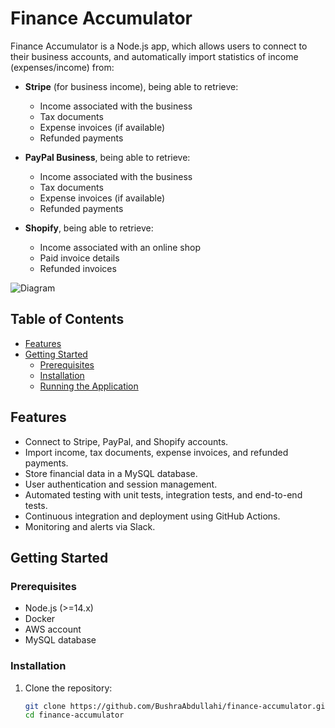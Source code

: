 # Finance Accumulator

Finance Accumulator is a Node.js app, which allows users to connect to their business accounts, and automatically import statistics of income (expenses/income) from:

- **Stripe** (for business income), being able to retrieve:
  - Income associated with the business
  - Tax documents
  - Expense invoices (if available)
  - Refunded payments

- **PayPal Business**, being able to retrieve:
  - Income associated with the business
  - Tax documents
  - Expense invoices (if available)
  - Refunded payments

- **Shopify**, being able to retrieve:
  - Income associated with an online shop
  - Paid invoice details
  - Refunded invoices

![Diagram](https://www.plantuml.com/plantuml/svg/ZLDDRzim3BthLn2z1xtxCDHmzf4XwTnwNGz13wpCE4HioP2fOi6G_pxOZXF7KO0UTE5xZzJZnqCZwCHNfHAMak0R6pIQ8DRQLxv4iGvYfxSifCKxKgf6lSE2u2v-pUxWdm8uHUPMxyX1OeqW6t8zF28ysfn-PX3NzG01h9TeSZO5f5ZGsn3Cn75Di312XKDXQqvGYliKoo2KRMtDctqGcwFWEpRXd2yDEOYzRCa8wqiizc8h5ChXDpNIzF63Qj-5-MF-mTbwjS-UbczNl6HndymXvPfADcVsTvOV_XrYtTO-5badDYTjFwwJhAnXiOvDSKgGbQXtKtC7TL0ATJl5rg9IdT7PxCkaxH317svOHdXW0X2DUqGZSc0cjycXAKtPAbY_amS72H4igjewWHPMmGzzNXtyuQVbwWQhIz1l1KIGYNKq2Cw7CTIPd5AhUFO65gRXd5G0xsJnQzOovrINTayv_3AXvDEDXWXISXlhgZwWhXcTxd9rXoyT9LEmKqos6YBu-fUq5peHRmY7pOS8LeIDTmI9_I271OKSXUwtxJ4NPlPItozjmS5EdE-eevF98Ix9jNx6KB-sLmS64JnQuSrUgGSokQ_A_m00)

## Table of Contents

- [Features](#features)
- [Getting Started](#getting-started)
  - [Prerequisites](#prerequisites)
  - [Installation](#installation)
  - [Running the Application](#running-the-application)


## Features

- Connect to Stripe, PayPal, and Shopify accounts.
- Import income, tax documents, expense invoices, and refunded payments.
- Store financial data in a MySQL database.
- User authentication and session management.
- Automated testing with unit tests, integration tests, and end-to-end tests.
- Continuous integration and deployment using GitHub Actions.
- Monitoring and alerts via Slack.

## Getting Started

### Prerequisites

- Node.js (>=14.x)
- Docker
- AWS account
- MySQL database

### Installation

1. Clone the repository:
   ```bash
   git clone https://github.com/BushraAbdullahi/finance-accumulator.git
   cd finance-accumulator